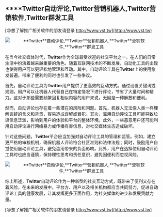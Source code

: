 ## ****Twitter**自动评论,**Twitter**营销机器人,**Twitter**营销软件,**Twitter**群发工具**

[😍想了解推广相关软件的朋友请登录 http://www.vst.tw](http://www.vst.tw)

 <center><img src="https://vst.tw/MP4/tuiguang/png/5.png" alt="**Twitter**自动评论,**Twitter**营销机器人,**Twitter**营销软件,**Twitter**群发工具"></center>

在当今社交媒体时代，**Twitter**作为全球最受欢迎的社交平台之一，在人们的日常生活中扮演着越来越重要的角色。随着互联网技术的不断发展，自动化工具的出现也使得用户可以更轻松地管理和互动。其中，自动评论工具在**Twitter**上的使用愈发普遍，带来了便利的同时也引发了一些争议。

首先，自动评论工具为**Twitter**用户提供了更高效的互动方式。通过设置关键词或规则，用户可以让机器人代替自己在特定情况下进行评论，节省了大量时间和精力。这对于那些需要频繁回复相似内容的用户来说，无疑是一种解放和便利。

然而，自动评论也存在着一些潜在的风险和问题。首先，机器人无法像人类一样理解言辞的含义和背景，容易造成误解或冒犯。其次，滥用自动评论工具可能导致垃圾信息泛滥，影响到用户的体验和平台的整体环境。此外，一些恶意用户还可能利用自动评论进行网络暴力或传播有害信息，对社交媒体生态造成破坏。

针对这些问题，**Twitter**平台应当加强对自动评论工具的管理和监管。例如，建立更严格的审核机制，确保机器人评论符合社区准则和法律法规；同时，鼓励用户自觉使用自动评论工具，避免滥用带来的负面影响。此外，用户在选择使用自动评论工具时也应当谨慎，保持理性思考和责任意识，避免因便利而忽视风险。

 <center><img src="https://vst.tw/MP4/tuiguang/png/5.png" alt="**Twitter**自动评论,**Twitter**营销机器人,**Twitter**营销软件,**Twitter**群发工具"></center>

综上所述，**Twitter**自动评论作为一种新型的社交互动方式，既带来了便利又存在着风险。在未来的发展中，平台方、用户以及相关机构都应当共同努力，促进自动评论工具的健康发展，让其发挥更多正面作用，为社交媒体的进步和发展贡献力量。

[😍想了解推广相关软件的朋友请登录 http://www.vst.tw](http://www.vst.tw)



